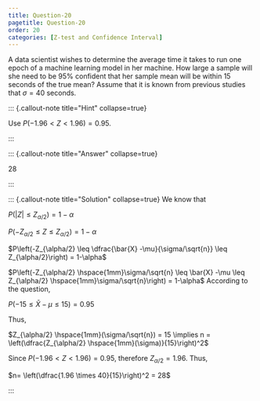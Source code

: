 ```yaml
---
title: Question-20 
pagetitle: Question-20
order: 20
categories: [Z-test and Confidence Interval]
---
```

A data scientist wishes to determine the average time it takes to run one epoch of a machine learning model in her machine. How large a sample will she need to be 95\% confident that her sample mean will be within 15 seconds of the true mean? Assume that it is known from previous studies that $\sigma = 40$ seconds.


::: {.callout-note title="Hint" collapse=true}

Use $P(-1.96<Z<1.96)=0.95$.



:::

::: {.callout-note title="Answer" collapse=true}


28

:::

::: {.callout-note title="Solution" collapse=true}
We know that

$P(|Z| \leq Z_{\alpha/2}) = 1-\alpha$

$P\left(-Z_{\alpha/2} \leq Z \leq Z_{\alpha/2}\right) = 1-\alpha$ 

$P\left(-Z_{\alpha/2} \leq \dfrac{\bar{X} -\mu}{\sigma/\sqrt{n}} \leq Z_{\alpha/2}\right) = 1-\alpha$

$P\left(-Z_{\alpha/2} \hspace{1mm}\sigma/\sqrt{n} \leq \bar{X} -\mu  \leq Z_{\alpha/2} \hspace{1mm}\sigma/\sqrt{n}\right) = 1-\alpha$
According to the question,

$P(-15 \leq \bar{X} -\mu \leq 15) = 0.95$

Thus,

$Z_{\alpha/2} \hspace{1mm}(\sigma/\sqrt{n}) = 15 \implies n = \left(\dfrac{Z_{\alpha/2} \hspace{1mm}(\sigma)}{15}\right)^2$

Since $P(-1.96 < Z < 1.96)=0.95$, therefore $Z_{\alpha/2} = 1.96$. Thus,

$n= \left(\dfrac{1.96 \times 40}{15}\right)^2 = 28$

:::